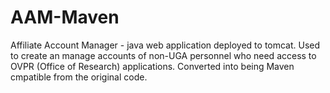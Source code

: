 # AAM-Maven
Affiliate Account Manager - java web application deployed to tomcat.
Used to create an manage accounts of non-UGA personnel who need access to OVPR (Office of Research) applications.
Converted into being Maven cmpatible from the original code.
